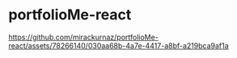 # portfolioMe-react

https://github.com/mirackurnaz/portfolioMe-react/assets/78266140/030aa68b-4a7e-4417-a8bf-a219bca9af1a

